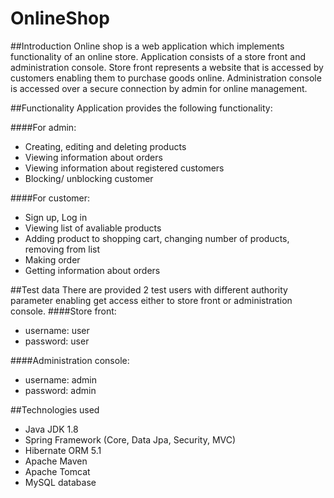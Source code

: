 # OnlineShop
##Introduction
Online shop is a web application which implements functionality of an online store. Application consists of a store front and administration console.
Store front represents a website that is accessed by customers enabling them to purchase goods online. Administration console is accessed over a secure connection by admin for online management.

##Functionality
Application provides the following functionality:

####For admin:
- Creating, editing and deleting products
- Viewing information about orders
- Viewing information about registered customers
- Blocking/ unblocking customer

####For customer: 
- Sign up, Log in
- Viewing list of avaliable products
- Adding product to shopping cart, changing number of products, removing from list
- Making order
- Getting information about orders

##Test data
There are provided 2 test users with different authority parameter enabling get access either to store front or administration console.
####Store front: 
- username: user
- password: user

####Administration console:
- username: admin
- password: admin

##Technologies used
- Java JDK 1.8
- Spring Framework (Core, Data Jpa, Security, MVC)
- Hibernate ORM 5.1
- Apache Maven 
- Apache Tomcat
- MySQL database




